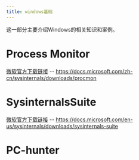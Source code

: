 ```yaml
---
title: windows基础
---
```


这一部分主要介绍Windows的相关知识和案例。


# Process Monitor

[微软官方下载链接](https://docs.microsoft.com/zh-cn/sysinternals/downloads/procmon) -- https://docs.microsoft.com/zh-cn/sysinternals/downloads/procmon

# SysinternalsSuite

[微软官方下载链接](https://docs.microsoft.com/en-us/sysinternals/downloads/sysinternals-suite) -- https://docs.microsoft.com/en-us/sysinternals/downloads/sysinternals-suite

# PC-hunter